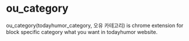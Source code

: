 ou_category
===========

ou_category(todayhumor_category, 오유 카테고리) is chrome extension for block specific category what you want in todayhumor website.
